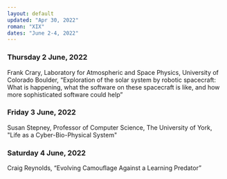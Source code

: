 ```yaml
---
layout: default
updated: "Apr 30, 2022"
roman: "XIX"
dates: "June 2-4, 2022"
---
```





### Thursday 2 June, 2022

Frank Crary, Laboratory for Atmospheric and Space Physics, University of Colorado Boulder, “Exploration of the solar system by robotic spacecraft: What is happening, what the software on these spacecraft is like, and how more sophisticated software could help”

### Friday 3 June, 2022

Susan Stepney, Professor of Computer Science, The University of York, "Life as a Cyber-Bio-Physical System"

### Saturday 4 June, 2022

Craig Reynolds, “Evolving Camouflage Against a Learning Predator”
